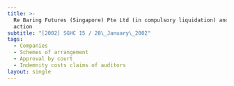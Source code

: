 ```yaml
---
title: >-
  Re Baring Futures (Singapore) Pte Ltd (in compulsory liquidation) and another
  action
subtitle: "[2002] SGHC 15 / 28\_January\_2002"
tags:
  - Companies
  - Schemes of arrangement
  - Approval by court
  - Indemnity costs claims of auditors
layout: single
---
```


